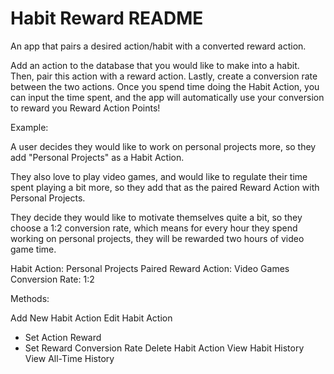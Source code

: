 # Habit Reward README
An app that pairs a desired action/habit with a converted reward action. 

Add an action to the database that you would like to make into a habit. Then, pair this action with a reward action. Lastly, create a conversion rate between the two actions. Once you spend time doing the Habit Action, you can input the time spent, and the app will automatically use your conversion to reward you Reward Action Points!

Example:

A user decides they would like to work on personal projects more, so they add "Personal Projects" as a Habit Action. 

They also love to play video games, and would like to regulate their time spent playing a bit more, so they add that as the paired Reward Action with Personal Projects.

They decide they would like to motivate themselves quite a bit, so they choose a 1:2 conversion rate, which means for every hour they spend working on personal projects, they will be rewarded two hours of video game time. 

Habit Action: Personal Projects
Paired Reward Action: Video Games
Conversion Rate: 1:2 

Methods:

Add New Habit Action
Edit Habit Action
- Set Action Reward 
- Set Reward Conversion Rate
Delete Habit Action
View Habit History
View All-Time History
